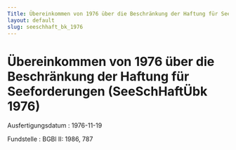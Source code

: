 ```yaml
---
Title: Übereinkommen von 1976 über die Beschränkung der Haftung für Seeforderungen
layout: default
slug: seeschhaft_bk_1976
---
```


# Übereinkommen von 1976 über die Beschränkung der Haftung für Seeforderungen (SeeSchHaftÜbk 1976)

Ausfertigungsdatum
:   1976-11-19

Fundstelle
:   BGBl II: 1986, 787

